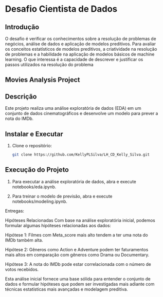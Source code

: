 # Desafio Cientista de Dados

## Introdução 

O desafio é verificar os conhecimentos sobre a resolução de problemas de negócios, análise de dados e aplicação de modelos preditivos. 
Para avaliar os conceitos estatísticos de modelos preditivos, a criatividade na resolução de problemas e a habilidade na aplicação de modelos básicos de machine learning. 
O que interessa é a capacidade de descrever e justificar os passos utilizados na resolução do problema

## Movies Analysis Project

## Descrição

Este projeto realiza uma análise exploratória de dados (EDA) em um conjunto de dados cinematográficos e desenvolve um modelo para prever a nota do IMDb.

## Instalar e Executar

1. Clone o repositório:

   ```bash
   git clone https://github.com/KellyPLSilva/LH_CD_Kelly_Silva.git

## Execução do Projeto


1. Para executar a análise exploratória de dados, abra e execute notebooks/eda.ipynb.

2. Para treinar o modelo de previsão, abra e execute notebooks/modeling.ipynb.

Entregas:

Hipóteses Relacionadas
Com base na análise exploratória inicial, podemos formular algumas hipóteses relacionadas aos dados:

Hipótese 1: Filmes com Meta_score mais alto tendem a ter uma nota do IMDb também alta.

Hipótese 2: Gêneros como Action e Adventure podem ter faturamentos mais altos em comparação com gêneros como Drama ou Documentary.

Hipótese 3: A nota do IMDb pode estar correlacionada com o número de votos recebidos.

Esta análise inicial fornece uma base sólida para entender o conjunto de dados e formular hipóteses que podem ser investigadas mais adiante com técnicas estatísticas mais avançadas e modelagem preditiva.